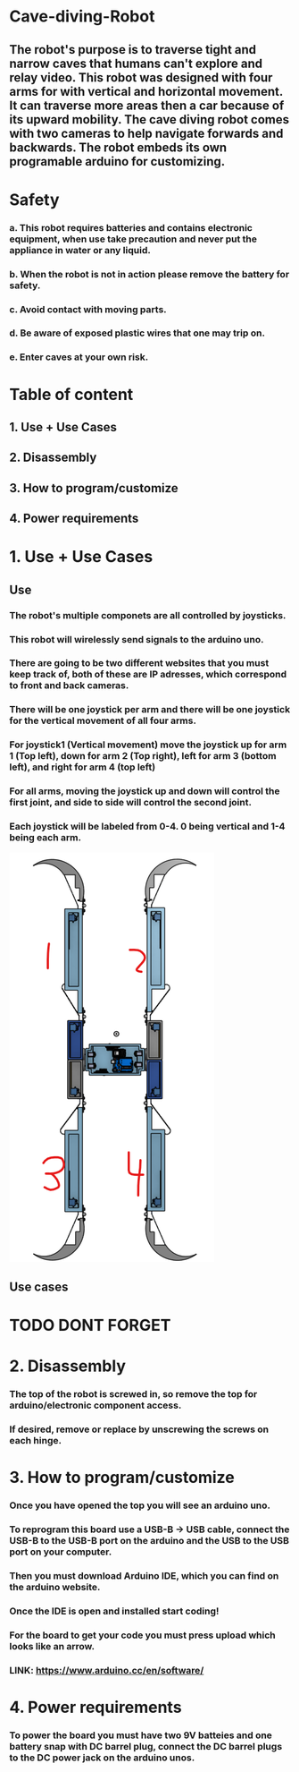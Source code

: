 # Cave-diving-Robot
## The robot's purpose is to traverse tight and narrow caves that humans can't explore and relay video. This robot was designed with four arms for with vertical and horizontal movement. It can traverse more areas then a car because of its upward mobility. The cave diving robot comes with two cameras to help navigate forwards and backwards. The robot embeds its own programable arduino for customizing. 

# Safety
### a. This robot requires batteries and contains electronic equipment, when use take precaution and never put the appliance in water or any liquid.
### b. When the robot is not in action please remove the battery for safety.
### c. Avoid contact with moving parts.
### d. Be aware of exposed plastic wires that one may trip on.
### e. Enter caves at your own risk.

# Table of content
## 1. Use + Use Cases
## 2. Disassembly
## 3. How to program/customize
## 4. Power requirements

# 1. Use + Use Cases
## Use
### The robot's multiple componets are all controlled by joysticks.
### This robot will wirelessly send signals to the arduino uno. 
### There are going to be two different websites that you must keep track of, both of these are IP adresses, which correspond to front and back cameras.
### There will be one joystick per arm and there will be one joystick for the vertical movement of all four arms.
### For joystick1 (Vertical movement) move the joystick up for arm 1 (Top left), down for arm 2 (Top right), left for arm 3 (bottom left), and right for arm 4 (top left)
### For all arms, moving the joystick up and down will control the first joint, and side to side will control the second joint.
### Each joystick will be labeled from 0-4. 0 being vertical and 1-4 being each arm.
![Cave-robot](Cave-bot.png "cave-bot")
## Use cases
# TODO DONT FORGET

# 2. Disassembly
### The top of the robot is screwed in, so remove the top for arduino/electronic component access. 
### If desired, remove or replace by unscrewing the screws on each hinge.

# 3. How to program/customize
### Once you have opened the top you will see an arduino uno. 
### To reprogram this board use a USB-B -> USB cable, connect the USB-B to the USB-B port on the arduino and the USB to the USB port on your computer.
### Then you must download Arduino IDE, which you can find on the arduino website. 
### Once the IDE is open and installed start coding!
### For the board to get your code you must press upload which looks like an arrow. 
### LINK: https://www.arduino.cc/en/software/

# 4. Power requirements
### To power the board you must have two 9V batteies and one battery snap with DC barrel plug, connect the DC barrel plugs to the DC power jack on the arduino unos.
